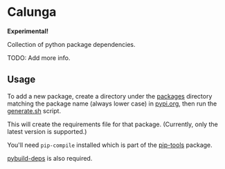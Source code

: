 # Calunga

**Experimental!**

Collection of python package dependencies.

TODO: Add more info.

## Usage

To add a new package, create a directory under the [packages](./packages) directory matching the
package name (always lower case) in [pypi.org](https://pypi.org/), then run the
[generate.sh](./generate.sh) script.

This will create the requirements file for that package. (Currently, only the latest version is
supported.)

You'll need `pip-compile` installed which is part of the
[pip-tools](https://pypi.org/project/pip-tools/) package.

[pybuild-deps](https://pypi.org/project/pybuild-deps/) is also required.
